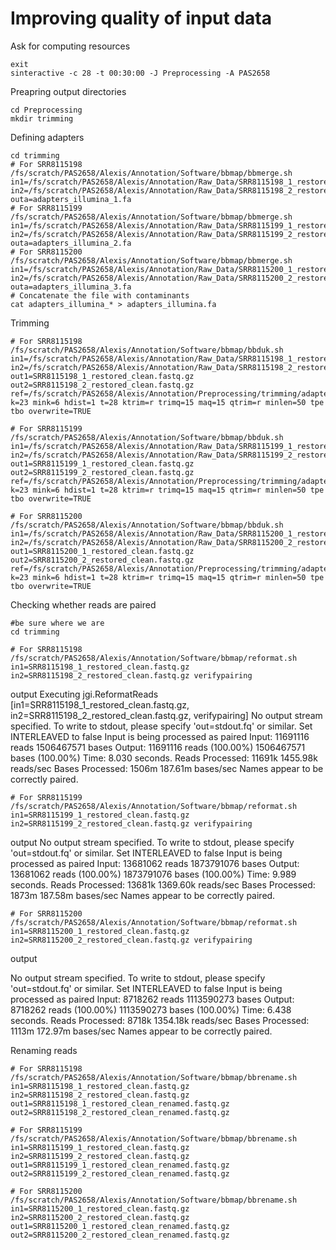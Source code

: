 # Improving quality of input data

Ask for computing resources
```
exit
sinteractive -c 28 -t 00:30:00 -J Preprocessing -A PAS2658
```

Preapring output directories
```
cd Preprocessing
mkdir trimming
```

Defining adapters
```
cd trimming
# For SRR8115198
/fs/scratch/PAS2658/Alexis/Annotation/Software/bbmap/bbmerge.sh in1=/fs/scratch/PAS2658/Alexis/Annotation/Raw_Data/SRR8115198_1_restored.fastq.gz in2=/fs/scratch/PAS2658/Alexis/Annotation/Raw_Data/SRR8115198_2_restored.fastq.gz outa=adapters_illumina_1.fa
# For SRR8115199
/fs/scratch/PAS2658/Alexis/Annotation/Software/bbmap/bbmerge.sh in1=/fs/scratch/PAS2658/Alexis/Annotation/Raw_Data/SRR8115199_1_restored.fastq.gz in2=/fs/scratch/PAS2658/Alexis/Annotation/Raw_Data/SRR8115199_2_restored.fastq.gz outa=adapters_illumina_2.fa
# For SRR8115200
/fs/scratch/PAS2658/Alexis/Annotation/Software/bbmap/bbmerge.sh in1=/fs/scratch/PAS2658/Alexis/Annotation/Raw_Data/SRR8115200_1_restored.fastq.gz in2=/fs/scratch/PAS2658/Alexis/Annotation/Raw_Data/SRR8115200_2_restored.fastq.gz outa=adapters_illumina_3.fa
# Concatenate the file with contaminants
cat adapters_illumina_* > adapters_illumina.fa
```

Trimming
```
# For SRR8115198
/fs/scratch/PAS2658/Alexis/Annotation/Software/bbmap/bbduk.sh in1=/fs/scratch/PAS2658/Alexis/Annotation/Raw_Data/SRR8115198_1_restored.fastq.gz in2=/fs/scratch/PAS2658/Alexis/Annotation/Raw_Data/SRR8115198_2_restored.fastq.gz out1=SRR8115198_1_restored_clean.fastq.gz out2=SRR8115198_2_restored_clean.fastq.gz ref=/fs/scratch/PAS2658/Alexis/Annotation/Preprocessing/trimming/adapters_illumina.fa k=23 mink=6 hdist=1 t=28 ktrim=r trimq=15 maq=15 qtrim=r minlen=50 tpe tbo overwrite=TRUE

# For SRR8115199
/fs/scratch/PAS2658/Alexis/Annotation/Software/bbmap/bbduk.sh in1=/fs/scratch/PAS2658/Alexis/Annotation/Raw_Data/SRR8115199_1_restored.fastq.gz in2=/fs/scratch/PAS2658/Alexis/Annotation/Raw_Data/SRR8115199_2_restored.fastq.gz out1=SRR8115199_1_restored_clean.fastq.gz out2=SRR8115199_2_restored_clean.fastq.gz ref=/fs/scratch/PAS2658/Alexis/Annotation/Preprocessing/trimming/adapters_illumina.fa k=23 mink=6 hdist=1 t=28 ktrim=r trimq=15 maq=15 qtrim=r minlen=50 tpe tbo overwrite=TRUE

# For SRR8115200
/fs/scratch/PAS2658/Alexis/Annotation/Software/bbmap/bbduk.sh in1=/fs/scratch/PAS2658/Alexis/Annotation/Raw_Data/SRR8115200_1_restored.fastq.gz in2=/fs/scratch/PAS2658/Alexis/Annotation/Raw_Data/SRR8115200_2_restored.fastq.gz out1=SRR8115200_1_restored_clean.fastq.gz out2=SRR8115200_2_restored_clean.fastq.gz ref=/fs/scratch/PAS2658/Alexis/Annotation/Preprocessing/trimming/adapters_illumina.fa k=23 mink=6 hdist=1 t=28 ktrim=r trimq=15 maq=15 qtrim=r minlen=50 tpe tbo overwrite=TRUE
```
Checking whether reads are paired
````
#be sure where we are
cd trimming

# For SRR8115198
/fs/scratch/PAS2658/Alexis/Annotation/Software/bbmap/reformat.sh in1=SRR8115198_1_restored_clean.fastq.gz in2=SRR8115198_2_restored_clean.fastq.gz verifypairing
````
output
Executing jgi.ReformatReads [in1=SRR8115198_1_restored_clean.fastq.gz, in2=SRR8115198_2_restored_clean.fastq.gz, verifypairing]
No output stream specified.  To write to stdout, please specify 'out=stdout.fq' or similar.
Set INTERLEAVED to false
Input is being processed as paired
Input:                          11691116 reads                  1506467571 bases
Output:                         11691116 reads (100.00%)        1506467571 bases (100.00%)
Time:                           8.030 seconds.
Reads Processed:      11691k    1455.98k reads/sec
Bases Processed:       1506m    187.61m bases/sec
Names appear to be correctly paired.
````
# For SRR8115199
/fs/scratch/PAS2658/Alexis/Annotation/Software/bbmap/reformat.sh in1=SRR8115199_1_restored_clean.fastq.gz in2=SRR8115199_2_restored_clean.fastq.gz verifypairing
````
output
No output stream specified.  To write to stdout, please specify 'out=stdout.fq' or similar.
Set INTERLEAVED to false
Input is being processed as paired
Input:                          13681062 reads                  1873791076 bases
Output:                         13681062 reads (100.00%)        1873791076 bases (100.00%)
Time:                           9.989 seconds.
Reads Processed:      13681k    1369.60k reads/sec
Bases Processed:       1873m    187.58m bases/sec
Names appear to be correctly paired.
````
# For SRR8115200
/fs/scratch/PAS2658/Alexis/Annotation/Software/bbmap/reformat.sh in1=SRR8115200_1_restored_clean.fastq.gz in2=SRR8115200_2_restored_clean.fastq.gz verifypairing
````
output

No output stream specified.  To write to stdout, please specify 'out=stdout.fq' or similar.
Set INTERLEAVED to false
Input is being processed as paired
Input:                          8718262 reads           1113590273 bases
Output:                         8718262 reads (100.00%)         1113590273 bases (100.00%)
Time:                           6.438 seconds.
Reads Processed:       8718k    1354.18k reads/sec
Bases Processed:       1113m    172.97m bases/sec
Names appear to be correctly paired.


Renaming reads
```
# For SRR8115198
/fs/scratch/PAS2658/Alexis/Annotation/Software/bbmap/bbrename.sh in1=SRR8115198_1_restored_clean.fastq.gz in2=SRR8115198_2_restored_clean.fastq.gz out1=SRR8115198_1_restored_clean_renamed.fastq.gz out2=SRR8115198_2_restored_clean_renamed.fastq.gz

# For SRR8115199
/fs/scratch/PAS2658/Alexis/Annotation/Software/bbmap/bbrename.sh in1=SRR8115199_1_restored_clean.fastq.gz in2=SRR8115199_2_restored_clean.fastq.gz out1=SRR8115199_1_restored_clean_renamed.fastq.gz out2=SRR8115199_2_restored_clean_renamed.fastq.gz

# For SRR8115200
/fs/scratch/PAS2658/Alexis/Annotation/Software/bbmap/bbrename.sh in1=SRR8115200_1_restored_clean.fastq.gz in2=SRR8115200_2_restored_clean.fastq.gz out1=SRR8115200_1_restored_clean_renamed.fastq.gz out2=SRR8115200_2_restored_clean_renamed.fastq.gz
```
